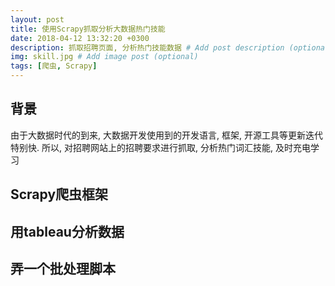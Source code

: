 ```yaml
---
layout: post
title: 使用Scrapy抓取分析大数据热门技能
date: 2018-04-12 13:32:20 +0300
description: 抓取招聘页面, 分析热门技能数据 # Add post description (optional)
img: skill.jpg # Add image post (optional)
tags: [爬虫, Scrapy]
---
```

<!-- ![I and My friends]({{site.baseurl}}/assets/img/we-in-rest.jpg) -->

## 背景
由于大数据时代的到来, 大数据开发使用到的开发语言, 框架, 开源工具等更新迭代特别快. 所以, 对招聘网站上的招聘要求进行抓取, 分析热门词汇技能, 及时充电学习

## Scrapy爬虫框架


## 用tableau分析数据


## 弄一个批处理脚本

